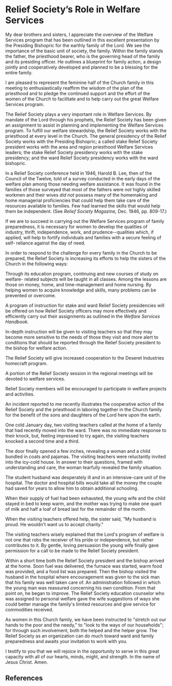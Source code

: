 # Relief Society’s Role in Welfare Services

My dear brothers and sisters, I appreciate the overview of the Welfare
Services program that has been outlined in this excellent presentation by the
Presiding Bishopric for the earthly family of the Lord. We see the importance
of the basic unit of society, the family. Within the family stands the father,
the priesthood bearer, who is the governing head of the family and its
presiding officer. He outlines a blueprint for family action, a design jointly
and cooperatively developed and planned to be a blessing for the entire
family.

I am pleased to represent the feminine half of the Church family in this
meeting to enthusiastically reaffirm the wisdom of the plan of the priesthood
and to pledge the continued support and the effort of the women of the Church
to facilitate and to help carry out the great Welfare Services program.

The Relief Society plays a very important role in Welfare Services. By mandate
of the Lord through his prophets, the Relief Society has been given an
assignment to assist in planning and implementing the Welfare Services
program. To fulfill our welfare stewardship, the Relief Society works with the
priesthood at every level in the Church. The general presidency of the Relief
Society works with the Presiding Bishopric; a called stake Relief Society
president works with the area and region priesthood Welfare Services leaders;
the stake Relief Society presidency works with the stake presidency; and the
ward Relief Society presidency works with the ward bishopric.

In a Relief Society conference held in 1946, Harold B. Lee, then of the
Council of the Twelve, told of a survey conducted in the early days of the
welfare plan among those needing welfare assistance. It was found in the
families of those surveyed that most of the fathers were _not_ highly skilled
workmen and their wives _did not_ possess many of the homemaking and home
managerial proficiencies that could help them take care of the resources
available to families. Few had learned the skills that would help them be
independent. (See _Relief Society Magazine,_ Dec. 1946, pp. 809-17.)

If we are to succeed in carrying out the Welfare Services program of family
preparedness, it is necessary for women to develop the qualities of industry,
thrift, independence, work, and prudence--qualities which, if applied, will
help to fortify individuals and families with a secure feeling of self-
reliance against the day of need.

In order to respond to the challenge for every family in the Church to be
prepared, the Relief Society is increasing its efforts to help the sisters of
the Church in the following ways:

Through its education program, continuing and new courses of study on welfare-
related subjects will be taught in all classes. Among the lessons are those on
money, home, and time-management and home nursing. By helping women to acquire
knowledge and skills, many problems can be prevented or overcome.

A program of instruction for stake and ward Relief Society presidencies will
be offered on how Relief Society officers may more effectively and efficiently
carry out their assignments as outlined in the _Welfare Services Handbook._

In-depth instruction will be given to visiting teachers so that they may
become more sensitive to the needs of those they visit and more alert to
conditions that should be reported through the Relief Society president to the
bishop for welfare action.

The Relief Society will give increased cooperation to the Deseret Industries
homecraft program.

A portion of the Relief Society session in the regional meetings will be
devoted to welfare services.

Relief Society members will be encouraged to participate in welfare projects
and activities.

An incident reported to me recently illustrates the cooperative action of the
Relief Society and the priesthood in laboring together in the Church family
for the benefit of the sons and daughters of the Lord here upon the earth.

One cold January day, two visiting teachers called at the home of a family
that had recently moved into the ward. There was no immediate response to
their knock, but, feeling impressed to try again, the visiting teachers
knocked a second time and a third.

The door finally opened a few inches, revealing a woman and a child bundled in
coats and pajamas. The visiting teachers were reluctantly invited into the
icy-cold house. In answer to their questions, framed with understanding and
care, the woman tearfully revealed the family situation.

The student husband was desperately ill and in an intensive-care unit of the
hospital. The doctor and hospital bills would take all the money the couple
had saved for years to allow him to obtain additional schooling.

When their supply of fuel had been exhausted, the young wife and the child
stayed in bed to keep warm, and the mother was trying to make one quart of
milk and half a loaf of bread last for the remainder of the month.

When the visiting teachers offered help, the sister said, "My husband is
proud. He wouldn't want us to accept charity."

The visiting teachers wisely explained that the Lord's program of welfare is
not one that robs the receiver of his pride or independence, but rather
contributes to it. By gentle, loving persuasion the young wife finally gave
permission for a call to be made to the Relief Society president.

Within a short time both the Relief Society president and the bishop arrived
at the home. Soon fuel was delivered, the furnace was started, warm food was
provided, and a food list was prepared. Then the bishop visited the husband in
the hospital where encouragement was given to the sick man that his family was
well taken care of. An administration followed in which the young man was
reassured concerning his own condition. From that point on, he began to
improve. The Relief Society education counselor who was assigned to personal
welfare gave the wife suggestions of ways she could better manage the family's
limited resources and give service for commodities received.

As women in this Church family, we have been instructed to "stretch out our
hands to the poor and the needy," to "look to the ways of our households"; for
through such involvement, both the helped and the helper grow. The Relief
Society as an organization can do much toward ward and family preparedness and
awaits your invitation to work with you.

I testify to you that we will rejoice in the opportunity to serve in this
great capacity with all of our hearts, minds, might, and strength. In the name
of Jesus Christ. Amen.

## References

